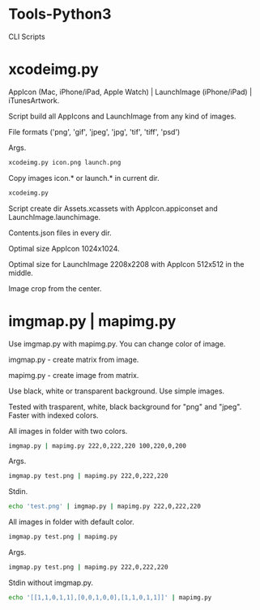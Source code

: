 # Tools-Python3

CLI Scripts

# xcodeimg.py

AppIcon (Mac, iPhone/iPad, Apple Watch) | LaunchImage (iPhone/iPad) | iTunesArtwork.

Script build all AppIcons and LaunchImage from any kind of images.

File formats ('png', 'gif', 'jpeg', 'jpg', 'tif', 'tiff', 'psd')

Args.
``` bash
xcodeimg.py icon.png launch.png
```

Copy images icon.* or launch.* in current dir.
``` bash
xcodeimg.py
```

Script create dir Assets.xcassets with AppIcon.appiconset and LaunchImage.launchimage.

Contents.json files in every dir.

Optimal size AppIcon 1024x1024.

Optimal size for LaunchImage 2208x2208 with AppIcon 512x512 in the middle.

Image crop from the center.

# imgmap.py | mapimg.py

Use imgmap.py with mapimg.py. You can change color of image.

imgmap.py - create matrix from image.

mapimg.py - create image from matrix.

Use black, white or transparent background. Use simple images.

Tested with trasparent, white, black background for "png" and "jpeg". Faster with indexed colors.

All images in folder with two colors.
``` bash
imgmap.py | mapimg.py 222,0,222,220 100,220,0,200
```
Args.
``` bash
imgmap.py test.png | mapimg.py 222,0,222,220
```
Stdin.
``` bash
echo 'test.png' | imgmap.py | mapimg.py 222,0,222,220
```
All images in folder with default color.
``` bash
imgmap.py test.png | mapimg.py
```
Args.
``` bash
imgmap.py test.png | mapimg.py 222,0,222,220
```
Stdin without imgmap.py.
``` bash
echo '[[1,1,0,1,1],[0,0,1,0,0],[1,1,0,1,1]]' | mapimg.py
```
